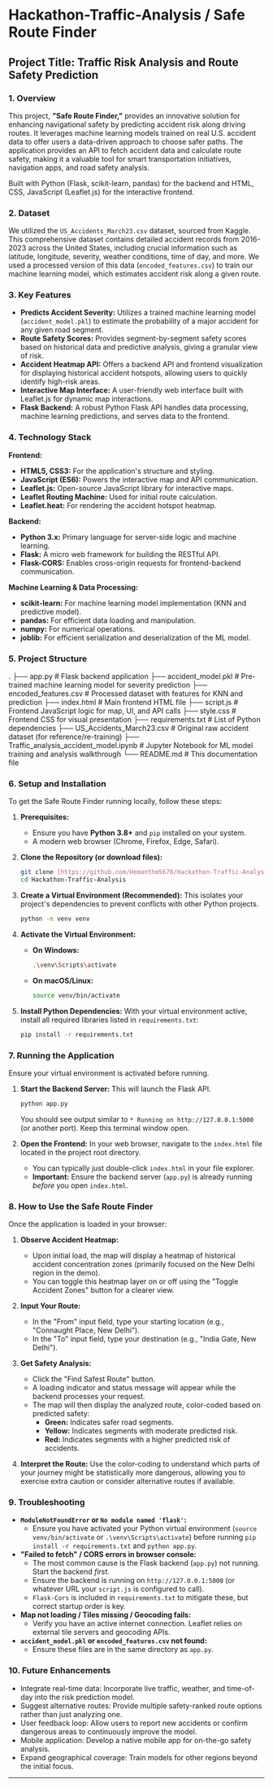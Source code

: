 # Hackathon-Traffic-Analysis / Safe Route Finder

## Project Title: Traffic Risk Analysis and Route Safety Prediction

### **1. Overview**

This project, **"Safe Route Finder,"** provides an innovative solution for enhancing navigational safety by predicting accident risk along driving routes. It leverages machine learning models trained on real U.S. accident data to offer users a data-driven approach to choose safer paths. The application provides an API to fetch accident data and calculate route safety, making it a valuable tool for smart transportation initiatives, navigation apps, and road safety analysis.

Built with Python (Flask, scikit-learn, pandas) for the backend and HTML, CSS, JavaScript (Leaflet.js) for the interactive frontend.

### **2. Dataset**

We utilized the `US_Accidents_March23.csv` dataset, sourced from Kaggle.
This comprehensive dataset contains detailed accident records from 2016-2023 across the United States, including crucial information such as latitude, longitude, severity, weather conditions, time of day, and more. We used a processed version of this data (`encoded_features.csv`) to train our machine learning model, which estimates accident risk along a given route.

### **3. Key Features**

* **Predicts Accident Severity:** Utilizes a trained machine learning model (`accident_model.pkl`) to estimate the probability of a major accident for any given road segment.
* **Route Safety Scores:** Provides segment-by-segment safety scores based on historical data and predictive analysis, giving a granular view of risk.
* **Accident Heatmap API:** Offers a backend API and frontend visualization for displaying historical accident hotspots, allowing users to quickly identify high-risk areas.
* **Interactive Map Interface:** A user-friendly web interface built with Leaflet.js for dynamic map interactions.
* **Flask Backend:** A robust Python Flask API handles data processing, machine learning predictions, and serves data to the frontend.

### **4. Technology Stack**

**Frontend:**
* **HTML5, CSS3:** For the application's structure and styling.
* **JavaScript (ES6):** Powers the interactive map and API communication.
* **Leaflet.js:** Open-source JavaScript library for interactive maps.
* **Leaflet Routing Machine:** Used for initial route calculation.
* **Leaflet.heat:** For rendering the accident hotspot heatmap.

**Backend:**
* **Python 3.x:** Primary language for server-side logic and machine learning.
* **Flask:** A micro web framework for building the RESTful API.
* **Flask-CORS:** Enables cross-origin requests for frontend-backend communication.

**Machine Learning & Data Processing:**
* **scikit-learn:** For machine learning model implementation (KNN and predictive model).
* **pandas:** For efficient data loading and manipulation.
* **numpy:** For numerical operations.
* **joblib:** For efficient serialization and deserialization of the ML model.

### **5. Project Structure**

.
├── app.py                     # Flask backend application
├── accident_model.pkl         # Pre-trained machine learning model for severity prediction
├── encoded_features.csv       # Processed dataset with features for KNN and prediction
├── index.html                 # Main frontend HTML file
├── script.js                  # Frontend JavaScript logic for map, UI, and API calls
├── style.css                  # Frontend CSS for visual presentation
├── requirements.txt           # List of Python dependencies
├── US_Accidents_March23.csv   # Original raw accident dataset (for reference/re-training)
├── Traffic_analysis_accident_model.ipynb # Jupyter Notebook for ML model training and analysis walkthrough
└── README.md                  # This documentation file


### **6. Setup and Installation**

To get the Safe Route Finder running locally, follow these steps:

1.  **Prerequisites:**
    * Ensure you have **Python 3.8+** and `pip` installed on your system.
    * A modern web browser (Chrome, Firefox, Edge, Safari).

2.  **Clone the Repository (or download files):**
    ```bash
    git clone [https://github.com/Hemanthm5670/Hackathon-Traffic-Analysis.git](https://github.com/Hemanthm5670/Hackathon-Traffic-Analysis.git)
    cd Hackathon-Traffic-Analysis
    ```

3.  **Create a Virtual Environment (Recommended):**
    This isolates your project's dependencies to prevent conflicts with other Python projects.
    ```bash
    python -m venv venv
    ```

4.  **Activate the Virtual Environment:**
    * **On Windows:**
        ```bash
        .\venv\Scripts\activate
        ```
    * **On macOS/Linux:**
        ```bash
        source venv/bin/activate
        ```

5.  **Install Python Dependencies:**
    With your virtual environment active, install all required libraries listed in `requirements.txt`:
    ```bash
    pip install -r requirements.txt
    ```

### **7. Running the Application**

Ensure your virtual environment is activated before running.

1.  **Start the Backend Server:**
    This will launch the Flask API.
    ```bash
    python app.py
    ```
    You should see output similar to `* Running on http://127.0.0.1:5000` (or another port). Keep this terminal window open.

2.  **Open the Frontend:**
    In your web browser, navigate to the `index.html` file located in the project root directory.
    * You can typically just double-click `index.html` in your file explorer.
    * **Important:** Ensure the backend server (`app.py`) is already running *before* you open `index.html`.

### **8. How to Use the Safe Route Finder**

Once the application is loaded in your browser:

1.  **Observe Accident Heatmap:**
    * Upon initial load, the map will display a heatmap of historical accident concentration zones (primarily focused on the New Delhi region in the demo).
    * You can toggle this heatmap layer on or off using the "Toggle Accident Zones" button for a clearer view.

2.  **Input Your Route:**
    * In the "From" input field, type your starting location (e.g., "Connaught Place, New Delhi").
    * In the "To" input field, type your destination (e.g., "India Gate, New Delhi").

3.  **Get Safety Analysis:**
    * Click the "Find Safest Route" button.
    * A loading indicator and status message will appear while the backend processes your request.
    * The map will then display the analyzed route, color-coded based on predicted safety:
        * **Green:** Indicates safer road segments.
        * **Yellow:** Indicates segments with moderate predicted risk.
        * **Red:** Indicates segments with a higher predicted risk of accidents.

4.  **Interpret the Route:** Use the color-coding to understand which parts of your journey might be statistically more dangerous, allowing you to exercise extra caution or consider alternative routes if available.

### **9. Troubleshooting**

* **`ModuleNotFoundError` or `No module named 'flask'`:**
    * Ensure you have activated your Python virtual environment (`source venv/bin/activate` or `.\venv\Scripts\activate`) before running `pip install -r requirements.txt` and `python app.py`.
* **"Failed to fetch" / CORS errors in browser console:**
    * The most common cause is the Flask backend (`app.py`) not running. Start the backend *first*.
    * Ensure the backend is running on `http://127.0.0.1:5000` (or whatever URL your `script.js` is configured to call).
    * `Flask-Cors` is included in `requirements.txt` to mitigate these, but correct startup order is key.
* **Map not loading / Tiles missing / Geocoding fails:**
    * Verify you have an active internet connection. Leaflet relies on external tile servers and geocoding APIs.
* **`accident_model.pkl` or `encoded_features.csv` not found:**
    * Ensure these files are in the same directory as `app.py`.

### **10. Future Enhancements**

* Integrate real-time data: Incorporate live traffic, weather, and time-of-day into the risk prediction model.
* Suggest alternative routes: Provide multiple safety-ranked route options rather than just analyzing one.
* User feedback loop: Allow users to report new accidents or confirm dangerous areas to continuously improve the model.
* Mobile application: Develop a native mobile app for on-the-go safety analysis.
* Expand geographical coverage: Train models for other regions beyond the initial focus.

---
